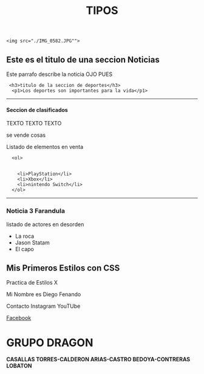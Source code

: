 <!DOCTYPE html>
<html lang=""es">
<head>
  <title>GRUPO DRAGON - ATAQUES COMUNES</title>
  <link rel="stylesheet" type="text/css" href="./estilos.css" />
</head>
<body>
  
  <header>
  <h1>TIPOS</h1>

 </header>

 <main>

    <img src="./IMG_0582.JPG"">
  <section>
      <h2>Este es el titulo de una seccion Noticias</h2>
      <p1>Este parrafo describe la noticia OJO PUES</p1>
  
     <h3>titulo de la seccion de deportes</h3>
      <p1>Los deportes son importantes para la vida</p1>
  
</section>
<hr />
<section>

  <h4>Seccion de clasificados</h4>
  <div>  
      <p>TEXTO TEXTO TEXTO</p>
       <p>se vende cosas</p>
       <p>Listado de elementos en venta</p>
  </div>

      <ol>


        <li>PlayStation</li>
        <li>Xbox</li>
        <li>nintendo Switch</li>
      </ol>
  </article>
</section>

<hr />
<section>
<article>
<h3>Noticia 3 Farandula</h3>
<p>listado de actores en desorden</p>

<ul>
<li>La roca</li>
<li> Jason Statam</li>
<li>El capo</li>


</ul>
</article>
</section>

<section class="Fondo">
<h1>Mis Primeros Estilos con CSS</h1>
<p class="MiTexto">Practica de Estilos X</p>
</section>
</main>

<footer>  
  <p>Mi Nombre es Diego Fenando</p>

  <span>Contacto</span>
  <Span>Instagram</Span>
  <Span>YouTUbe</Span>

  <a href="./Facebook.html">Facebook</a>
</footer>



</body>

</html>


# GRUPO DRAGON
**CASALLAS TORRES-CALDERON ARIAS-CASTRO BEDOYA-CONTRERAS LOBATON**
